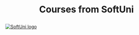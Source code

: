 
# <p align="center"> Courses from SoftUni <p>

<a href="https://softuni.bg/trainings/courses" rel="Courses"> ![SoftUni logo][logo] </a>

[logo]: ![image](https://github.com/Christian1914/SoftUni-Software-Engineering/assets/105857867/2a762200-a8f0-4b0e-a6a0-df632da6be37) "Logo Title Text 2"

  
  

